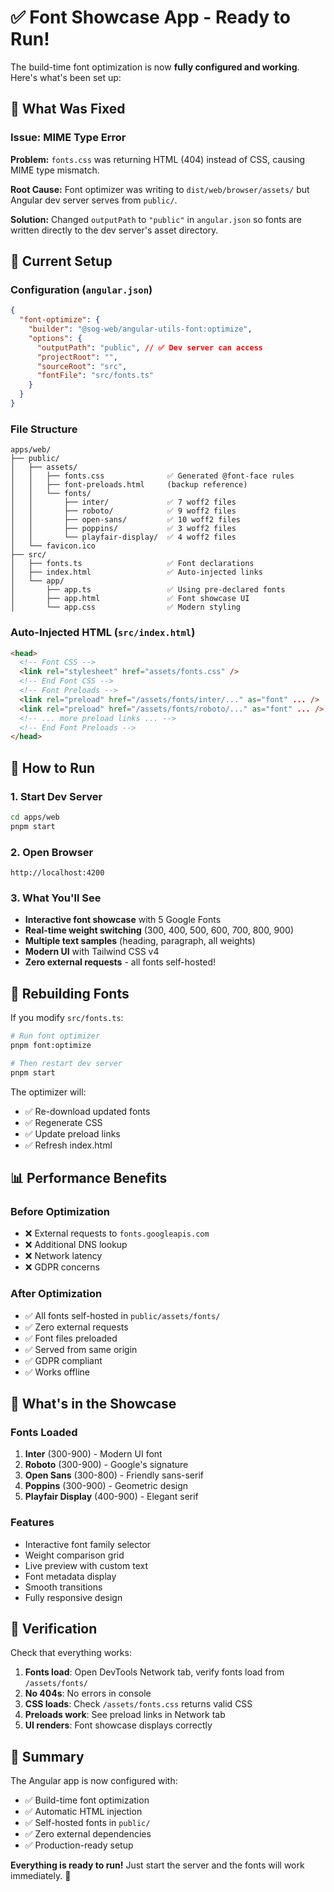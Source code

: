 # ✅ Font Showcase App - Ready to Run!

The build-time font optimization is now **fully configured and working**. Here's what's been set up:

## 🎯 What Was Fixed

### Issue: MIME Type Error

**Problem:** `fonts.css` was returning HTML (404) instead of CSS, causing MIME type mismatch.

**Root Cause:** Font optimizer was writing to `dist/web/browser/assets/` but Angular dev server serves from `public/`.

**Solution:** Changed `outputPath` to `"public"` in `angular.json` so fonts are written directly to the dev server's asset directory.

## 📁 Current Setup

### Configuration (`angular.json`)

```json
{
  "font-optimize": {
    "builder": "@sog-web/angular-utils-font:optimize",
    "options": {
      "outputPath": "public", // ✅ Dev server can access
      "projectRoot": "",
      "sourceRoot": "src",
      "fontFile": "src/fonts.ts"
    }
  }
}
```

### File Structure

```
apps/web/
├── public/
│   ├── assets/
│   │   ├── fonts.css              ✅ Generated @font-face rules
│   │   ├── font-preloads.html     (backup reference)
│   │   └── fonts/
│   │       ├── inter/             ✅ 7 woff2 files
│   │       ├── roboto/            ✅ 9 woff2 files
│   │       ├── open-sans/         ✅ 10 woff2 files
│   │       ├── poppins/           ✅ 3 woff2 files
│   │       └── playfair-display/  ✅ 4 woff2 files
│   └── favicon.ico
├── src/
│   ├── fonts.ts                   ✅ Font declarations
│   ├── index.html                 ✅ Auto-injected links
│   └── app/
│       ├── app.ts                 ✅ Using pre-declared fonts
│       ├── app.html               ✅ Font showcase UI
│       └── app.css                ✅ Modern styling
```

### Auto-Injected HTML (`src/index.html`)

```html
<head>
  <!-- Font CSS -->
  <link rel="stylesheet" href="assets/fonts.css" />
  <!-- End Font CSS -->
  <!-- Font Preloads -->
  <link rel="preload" href="/assets/fonts/inter/..." as="font" ... />
  <link rel="preload" href="/assets/fonts/roboto/..." as="font" ... />
  <!-- ... more preload links ... -->
  <!-- End Font Preloads -->
</head>
```

## 🚀 How to Run

### 1. Start Dev Server

```bash
cd apps/web
pnpm start
```

### 2. Open Browser

```
http://localhost:4200
```

### 3. What You'll See

- **Interactive font showcase** with 5 Google Fonts
- **Real-time weight switching** (300, 400, 500, 600, 700, 800, 900)
- **Multiple text samples** (heading, paragraph, all weights)
- **Modern UI** with Tailwind CSS v4
- **Zero external requests** - all fonts self-hosted!

## 🔧 Rebuilding Fonts

If you modify `src/fonts.ts`:

```bash
# Run font optimizer
pnpm font:optimize

# Then restart dev server
pnpm start
```

The optimizer will:

- ✅ Re-download updated fonts
- ✅ Regenerate CSS
- ✅ Update preload links
- ✅ Refresh index.html

## 📊 Performance Benefits

### Before Optimization

- ❌ External requests to `fonts.googleapis.com`
- ❌ Additional DNS lookup
- ❌ Network latency
- ❌ GDPR concerns

### After Optimization

- ✅ All fonts self-hosted in `public/assets/fonts/`
- ✅ Zero external requests
- ✅ Font files preloaded
- ✅ Served from same origin
- ✅ GDPR compliant
- ✅ Works offline

## 🎨 What's in the Showcase

### Fonts Loaded

1. **Inter** (300-900) - Modern UI font
2. **Roboto** (300-900) - Google's signature
3. **Open Sans** (300-800) - Friendly sans-serif
4. **Poppins** (300-900) - Geometric design
5. **Playfair Display** (400-900) - Elegant serif

### Features

- Interactive font family selector
- Weight comparison grid
- Live preview with custom text
- Font metadata display
- Smooth transitions
- Fully responsive design

## 📝 Verification

Check that everything works:

1. **Fonts load**: Open DevTools Network tab, verify fonts load from `/assets/fonts/`
2. **No 404s**: No errors in console
3. **CSS loads**: Check `/assets/fonts.css` returns valid CSS
4. **Preloads work**: See preload links in Network tab
5. **UI renders**: Font showcase displays correctly

## 🎉 Summary

The Angular app is now configured with:

- ✅ Build-time font optimization
- ✅ Automatic HTML injection
- ✅ Self-hosted fonts in `public/`
- ✅ Zero external dependencies
- ✅ Production-ready setup

**Everything is ready to run!** Just start the server and the fonts will work immediately. 🚀
